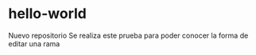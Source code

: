 # hello-world
Nuevo repositorio
Se realiza este prueba para poder  conocer la forma de editar una rama
